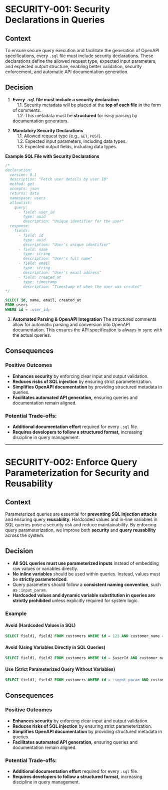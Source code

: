 # SECURITY-001: Security Declarations in Queries

## Context
To ensure secure query execution and facilitate the generation of OpenAPI specifications, every `.sql` file must include security declarations. These declarations define the allowed request type, expected input parameters, and expected output structure, enabling better validation, security enforcement, and automatic API documentation generation.

## Decision

1. **Every `.sql` file must include a security declaration**
<br>&emsp;1.1. Security metadata will be placed at the **top of each file** in the form of comments.
<br>&emsp;1.2. This metadata must be **structured** for easy parsing by documentation generators.

2. **Mandatory Security Declarations**
<br>&emsp;1.1. Allowed request type (e.g., `GET`, `POST`).
<br>&emsp;1.2. Expected input parameters, including data types.
<br>&emsp;1.3. Expected output fields, including data types.

**Example SQL File with Security Declarations**

```sql
/*  
declaration:
  version: 0.1
  description: "Fetch user details by user ID"
  method: get
  accepts: json
  returns: data
  namespace: users
  allowlist:
    query:
      - field: user_id
        type: uuid
        description: "Unique identifier for the user"
  response:
    fields:
      - field: id
        type: uuid
        description: "User's unique identifier"
      - field: name
        type: string
        description: "User's full name"
      - field: email
        type: string
        description: "User's email address"
      - field: created_at
        type: timestamp
        description: "Timestamp of when the user was created"
*/

SELECT id, name, email, created_at
FROM users
WHERE id = :user_id;
```

3. **Automated Parsing & OpenAPI Integration**
The structured comments allow for automatic parsing and conversion into OpenAPI documentation. This ensures the API specification is always in sync with the actual queries.

## Consequences

### Positive Outcomes
- **Enhances security** by enforcing clear input and output validation.
- **Reduces risks of SQL injection** by ensuring strict parameterization.
- **Simplifies OpenAPI documentation** by providing structured metadata in queries.
- **Facilitates automated API generation,** ensuring queries and documentation remain aligned.

### Potential Trade-offs:
- **Additional documentation effort** required for every `.sql` file.
- **Requires developers to follow a structured format,** increasing discipline in query management.

---

# SECURITY-002: Enforce Query Parameterization for Security and Reusability

## Context
Parameterized queries are essential for **preventing SQL injection attacks** and ensuring query **reusability**. Hardcoded values and in-line variables in SQL queries pose a security risk and reduce maintainability. By enforcing query parameterization, we improve both **security** and **query reusability** across the system.

## Decision
- **All SQL queries must use parameterized inputs** instead of embedding raw values or variables directly.
- **No inline variables** should be used within queries. Instead, values must be **strictly parameterized**.
- Query parameters should follow a **consistent naming convention**, such as `:input_param`.
- **Hardcoded values and dynamic variable substitution in queries are strictly prohibited** unless explicitly required for system logic.

### **Example**

#### Avoid (Hardcoded Values in SQL)
```sql
SELECT field1, field2 FROM customers WHERE id = 123 AND customer_name = 'John Doe';
```

#### Avoid (Using Variables Directly in SQL Queries)

```sql
SELECT field1, field2 FROM customers WHERE id = $userId AND customer_name = $customerName;
```

#### Use (Strict Parameterized Query Without Variables)

```sql
SELECT field1, field2 FROM customers WHERE id = :input_param AND customer_name = :another_param;
```

## Consequences

### Positive Outcomes
- **Enhances security** by enforcing clear input and output validation.
- **Reduces risks of SQL injection** by ensuring strict parameterization.
- **Simplifies OpenAPI documentation** by providing structured metadata in queries.
- **Facilitates automated API generation,** ensuring queries and documentation remain aligned.

### Potential Trade-offs:
- **Additional documentation effort** required for every `.sql` file.
- **Requires developers to follow a structured format,** increasing discipline in query management.

